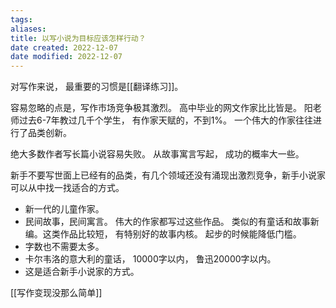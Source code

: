 ```yaml
---
tags: 
aliases: 
title: 以写小说为目标应该怎样行动？
date created: 2022-12-07
date modified: 2022-12-07
---
```


对写作来说， 最重要的习惯是[[翻译练习]]。

容易忽略的点是，写作市场竞争极其激烈。 高中毕业的网文作家比比皆是。
阳老师过去6-7年教过几千个学生， 有作家天赋的，不到1%。
一个伟大的作家往往进行了品类创新。 

绝大多数作者写长篇小说容易失败。 从故事寓言写起， 成功的概率大一些。 

新手不要写世面上已经有的品类，有几个领域还没有涌现出激烈竞争，新手小说家可以从中找一找适合的方式。 
- 新一代的儿童作家。
- 民间故事，民间寓言。 伟大的作家都写过这些作品。 类似的有童话和故事新编。这类作品比较短， 有特别好的故事内核。 起步的时候能降低门槛。 
- 字数也不需要太多。 
- 卡尔韦洛的意大利的童话， 10000字以内， 鲁迅20000字以内。
- 这是适合新手小说家的方式。

[[写作变现没那么简单]]